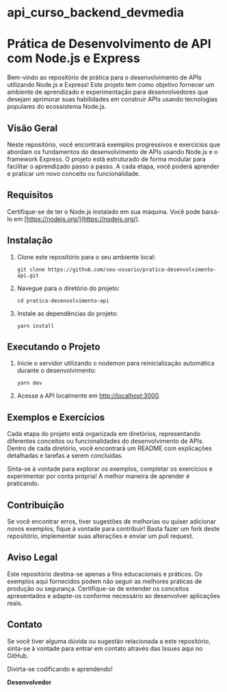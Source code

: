 # api_curso_backend_devmedia
# Prática de Desenvolvimento de API com Node.js e Express

Bem-vindo ao repositório de prática para o desenvolvimento de APIs utilizando Node.js e Express! Este projeto tem como objetivo fornecer um ambiente de aprendizado e experimentação para desenvolvedores que desejam aprimorar suas habilidades em construir APIs usando tecnologias populares do ecossistema Node.js.

## Visão Geral

Neste repositório, você encontrará exemplos progressivos e exercícios que abordam os fundamentos do desenvolvimento de APIs usando Node.js e o framework Express. O projeto está estruturado de forma modular para facilitar o aprendizado passo a passo. A cada etapa, você poderá aprender e praticar um novo conceito ou funcionalidade.

## Requisitos

Certifique-se de ter o Node.js instalado em sua máquina. Você pode baixá-lo em [https://nodejs.org/](https://nodejs.org/).

## Instalação

1. Clone este repositório para o seu ambiente local:

   ```
   git clone https://github.com/seu-usuario/pratica-desenvolvimento-api.git
   ```

2. Navegue para o diretório do projeto:

   ```
   cd pratica-desenvolvimento-api
   ```

3. Instale as dependências do projeto:

   ```
   yarn install
   ```

## Executando o Projeto

1. Inicie o servidor utilizando o nodemon para reinicialização automática durante o desenvolvimento:

   ```
   yarn dev
   ```

2. Acesse a API localmente em [http://localhost:3000](http://localhost:3000).

## Exemplos e Exercícios

Cada etapa do projeto está organizada em diretórios, representando diferentes conceitos ou funcionalidades do desenvolvimento de APIs. Dentro de cada diretório, você encontrará um README com explicações detalhadas e tarefas a serem concluídas.

Sinta-se à vontade para explorar os exemplos, completar os exercícios e experimentar por conta própria! A melhor maneira de aprender é praticando.

## Contribuição

Se você encontrar erros, tiver sugestões de melhorias ou quiser adicionar novos exemplos, fique à vontade para contribuir! Basta fazer um fork deste repositório, implementar suas alterações e enviar um pull request.

## Aviso Legal

Este repositório destina-se apenas a fins educacionais e práticos. Os exemplos aqui fornecidos podem não seguir as melhores práticas de produção ou segurança. Certifique-se de entender os conceitos apresentados e adapte-os conforme necessário ao desenvolver aplicações reais.

## Contato

Se você tiver alguma dúvida ou sugestão relacionada a este repositório, sinta-se à vontade para entrar em contato através das Issues aqui no GitHub.

Divirta-se codificando e aprendendo!

**Desenvolvedor**
